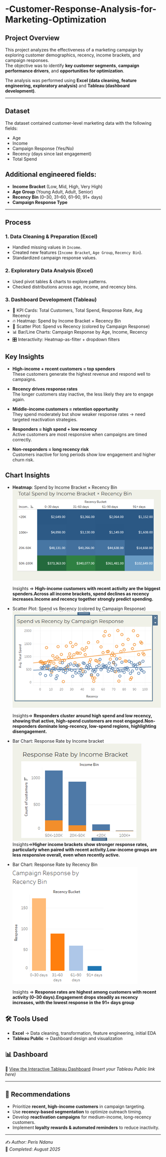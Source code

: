 # -Customer-Response-Analysis-for-Marketing-Optimization

## Project Overview  
This project analyzes the effectiveness of a marketing campaign by exploring customer demographics, recency, income brackets, and campaign responses.  
The objective was to identify **key customer segments**, **campaign performance drivers**, and **opportunities for optimization**.  

The analysis was performed using **Excel (data cleaning, feature engineering, exploratory analysis)** and **Tableau (dashboard development)**.  

---

## Dataset  
The dataset contained customer-level marketing data with the following fields:  
- Age  
- Income  
- Campaign Response (Yes/No)  
- Recency (days since last engagement)  
- Total Spend  

## Additional engineered fields:  
- **Income Bracket** (Low, Mid, High, Very High)  
- **Age Group** (Young Adult, Adult, Senior)  
- **Recency Bin** (0–30, 31–60, 61–90, 91+ days)  
- **Campaign Response Type**  

---

## Process  
### 1. **Data Cleaning & Preparation (Excel)**  
- Handled missing values in `Income`.  
- Created new features (`Income Bracket`, `Age Group`, `Recency Bin`).  
- Standardized campaign response values.  

### 2. **Exploratory Data Analysis (Excel)**  
- Used pivot tables & charts to explore patterns.  
- Checked distributions across age, income, and recency bins.  

### 3. **Dashboard Development (Tableau)**  
- 📌 KPI Cards: Total Customers, Total Spend, Response Rate, Avg Recency  
- 🔥 Heatmap: Spend by Income Bracket × Recency Bin  
- 🎯 Scatter Plot: Spend vs Recency (colored by Campaign Response)  
- 📊 Bar/Line Charts: Campaign Response by Age, Income, Recency  
- 🎛️ Interactivity: Heatmap-as-filter + dropdown filters 

## Key Insights  
- **High-income + recent customers = top spenders**  
  These customers generate the highest revenue and respond well to campaigns.  

- **Recency drives response rates**  
  The longer customers stay inactive, the less likely they are to engage again.  

- **Middle-income customers = retention opportunity**  
  They spend moderately but show weaker response rates → need targeted reactivation strategies.  

- **Responders = high spend + low recency**  
  Active customers are most responsive when campaigns are timed correctly.  

- **Non-responders = long recency risk**  
  Customers inactive for long periods show low engagement and higher churn risk.  

## Chart Insights  
-  **Heatmap**: Spend by Income Bracket × Recency Bin  
![heatmap spend by income](images/spendvsincome.PNG)

   Insights => **High-income customers with recent activity are the biggest spenders.Across all income brackets, spend declines as recency increases.Income and recency together strongly predict spending.**

-  Scatter Plot: Spend vs Recency (colored by Campaign Response) 
![scatter plot spend vs recency](images/spendbyrecency.PNG)

   Insights=> **Responders cluster around high spend and low recency, showing that active, high-spend customers are most engaged.Non-responders dominate long-recency, low-spend regions, highlighting disengagement.**
- Bar Chart: Response Rate by Income bracket
    ![bar chart response by income bracket](images/responseratebyincome.PNG)
    Insights=>**Higher income brackets show stronger response rates, particularly when paired with recent activity.Low-income groups are less responsive overall, even when recently active.**

- Bar Chart: Response Rate by Recency Bin
    ![bar chart response by recency bin](images/recencybin.PNG)
    
    Insights => **Response rates are highest among customers with recent activity (0–30 days).Engagement drops steadily as recency increases, with the lowest response in the 91+ days group**

## 🛠️ Tools Used  
- **Excel** → Data cleaning, transformation, feature engineering, initial EDA  
- **Tableau Public** → Dashboard design and visualization  


## 📊 Dashboard  
🔗 [View the Interactive Tableau Dashboard](#) *(Insert your Tableau Public link here)*  

---

## 🚀 Recommendations  
- Prioritize **recent, high-income customers** in campaign targeting.  
- Use **recency-based segmentation** to optimize outreach timing.  
- Develop **reactivation campaigns** for medium-income, long-recency customers.  
- Implement **loyalty rewards & automated reminders** to reduce inactivity.  

---

✍️ *Author: Peris Ndanu*  
📅 *Completed: August 2025*  
